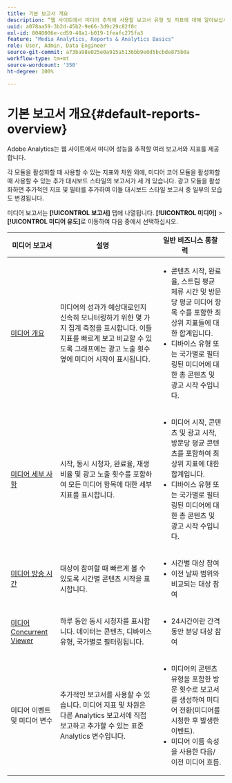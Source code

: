 ```yaml
---
title: 기본 보고서 개요
description: “웹 사이트에서 미디어 추적에 사용할 보고서 유형 및 지표에 대해 알아보십시오. 미디어 코어 모듈과 함께 사용할 수 있는 대시보드 스타일 보고서를 살펴보십시오.”
uuid: a078aa59-3b2d-45b2-9e66-3d9c29c82f0c
exl-id: 0040006e-cd59-48a1-b019-1feafc275fa3
feature: "Media Analytics, Reports & Analytics Basics"
role: User, Admin, Data Engineer
source-git-commit: a73ba98e025e0a915a5136bb9e0d5bcbde875b0a
workflow-type: tm+mt
source-wordcount: '350'
ht-degree: 100%

---
```


# 기본 보고서 개요{#default-reports-overview}

Adobe Analytics는 웹 사이트에서 미디어 성능을 추적할 여러 보고서와 지표를 제공합니다.

각 모듈을 활성화할 때 사용할 수 있는 지표와 차원 외에, 미디어 코어 모듈을 활성화할 때 사용할 수 있는 추가 대시보드 스타일의 보고서가 세 개 있습니다. 광고 모듈을 활성화하면 추가적인 지표 및 필터를 추가하여 이들 대시보드 스타일 보고서 중 일부의 모습도 변경됩니다.

미디어 보고서는 **[!UICONTROL 보고서]** 탭에 나열됩니다. **[!UICONTROL 미디어]** > **[!UICONTROL 미디어 유도]**&#x200B;로 이동하여 다음 중에서 선택하십시오.

| 미디어 보고서 | 설명     | 일반 비즈니스 통찰력       |
| --- | --- | --- |
| [미디어 개요](media-reports-overview.md) | 미디어의 성과가 예상대로인지 신속히 모니터링하기 위한 몇 가지 집계 측정을 표시합니다. 이들 지표를 빠르게 보고 비교할 수 있도록 그래프에는 광고 노출 횟수 옆에 미디어 시작이 표시됩니다. | <ul> <li>콘텐츠 시작, 완료율, 스트림 평균 체류 시간 및 방문당 평균 미디어 항목 수를 포함한 최상위 지표들에 대한 합계입니다.  </li> <li>디바이스 유형 또는 국가별로 필터링된 미디어에 대한 총 콘텐츠 및 광고 시작 수입니다.  </li> </ul> |
| [미디어 세부 사항](media-reports-detail.md) | 시작, 동시 시청자, 완료율, 재생 비율 및 광고 노출 횟수를 포함하여 모든 미디어 항목에 대한 세부 지표를 표시합니다. | <ul> <li>미디어 시작, 콘텐츠 및 광고 시작, 방문당 평균 콘텐츠를 포함하여 최상위 지표에 대한 합계입니다.  </li> <li>디바이스 유형 또는 국가별로 필터링된 미디어에 대한 총 콘텐츠 및 광고 시작 수입니다.  </li> </ul> |
| [미디어 방송 시간](media-reports-daypart.md) | 대상이 참여할 때 빠르게 볼 수 있도록 시간별 콘텐츠 시작을 표시합니다. | <ul> <li>시간별 대상 참여  </li> <li>이전 날짜 범위와 비교되는 대상 참여  </li> </ul> |
| [미디어 Concurrent Viewer](media-concurrent-viewers-reports.md) | 하루 동안 동시 시청자를 표시합니다. 데이터는 콘텐츠, 디바이스 유형, 국가별로 필터링됩니다. | <ul> <li>24시간이란 간격 동안 분당 대상 참여  </li> </ul> |
| 미디어 이벤트 및 미디어 변수 | 추가적인 보고서를 사용할 수 있습니다. 미디어 지표 및 차원은 다른 Analytics 보고서에 직접 보고하고 추가할 수 있는 표준 Analytics 변수입니다. | <ul> <li>미디어의 콘텐츠 유형을 포함한 방문 횟수로 보고서를 생성하여 미디어 전환(미디어를 시청한 후 발생한 이벤트).  </li> <li>미디어 이름 속성을 사용한 다음/이전 미디어 흐름.  </li> </ul> |
